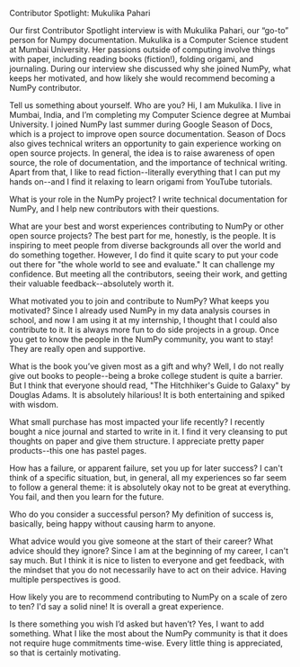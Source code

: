 Contributor Spotlight: Mukulika Pahari

Our first Contributor Spotlight interview is with Mukulika Pahari, our “go-to” person for Numpy documentation. Mukulika is a Computer Science student at Mumbai University. Her passions outside of computing involve things with paper, including reading books (fiction!), folding origami, and journaling. During our interview she discussed why she joined NumPy, what keeps her motivated, and how likely she would recommend becoming a NumPy contributor. 

Tell us something about yourself. Who are you?
Hi, I am Mukulika. I live in Mumbai, India, and I’m completing my Computer Science degree at Mumbai University. I joined NumPy last summer during Google Season of Docs, which is a project to improve open source documentation. Season of Docs also gives technical writers an opportunity to gain experience working on open source projects. In general, the idea is to raise awareness of open source, the role of documentation, and the importance of technical writing. Apart from that, I like to read fiction--literally everything that I can put my hands on--and I find it relaxing to learn origami from YouTube tutorials. 

What is your role in the NumPy project?
I write technical documentation for NumPy, and I help new contributors with their questions. 

What are your best and worst experiences contributing to NumPy or other open source projects?
The best part for me, honestly, is the people. It is inspiring to meet people from diverse backgrounds all over the world and do something together. However, I do find it quite scary to put your code out there for "the whole world to see and evaluate." It can challenge my confidence. But meeting all the contributors, seeing their work, and getting their valuable feedback--absolutely worth it. 

What motivated you to join and contribute to NumPy? What keeps you motivated? 
Since I already used NumPy in my data analysis courses in school, and now I am using it at my internship, I thought that I could also contribute to it. It is always more fun to do side projects in a group. Once you get to know the people in the NumPy community, you want to stay! They are really open and supportive.

What is the book you’ve given most as a gift and why?
Well, I do not really give out books to people--being a broke college student is quite a barrier. But I think that everyone should read, "The Hitchhiker's Guide to Galaxy" by Douglas Adams. It is absolutely hilarious! It is both entertaining and spiked with wisdom. 

What small purchase has most impacted your life recently?
I recently bought a nice journal and started to write in it. I find it very cleansing to put thoughts on paper and give them structure. I appreciate pretty paper products--this one has pastel pages.

How has a failure, or apparent failure, set you up for later success?
I can't think of a specific situation, but, in general, all my experiences so far seem to follow a general theme: it is absolutely okay not to be great at everything. You fail, and then you learn for the future. 

Who do you consider a successful person?
My definition of success is, basically, being happy without causing harm to anyone. 

What advice would you give someone at the start of their career? What advice should they ignore?
Since I am at the beginning of my career, I can't say much. But I think it is nice to listen to everyone and get feedback, with the mindset that you do not necessarily have to act on their advice. Having multiple perspectives is good. 

How likely you are to recommend contributing to NumPy on a scale of zero to ten?
I'd say a solid nine! It is overall a great experience. 

Is there something you wish I’d asked but haven’t?
Yes, I want to add something. What I like the most about the NumPy community is that it does not require huge commitments time-wise. Every little thing is appreciated, so that is certainly motivating.
